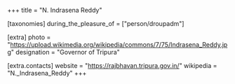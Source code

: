 +++
title = "N. Indrasena Reddy"

[taxonomies]
during_the_pleasure_of = ["person/droupadm"]

[extra]
photo = "https://upload.wikimedia.org/wikipedia/commons/7/75/Indrasena_Reddy.jpg"
designation = "Governor of Tripura"

[extra.contacts]
website = "https://rajbhavan.tripura.gov.in/"
wikipedia = "N._Indrasena_Reddy"
+++